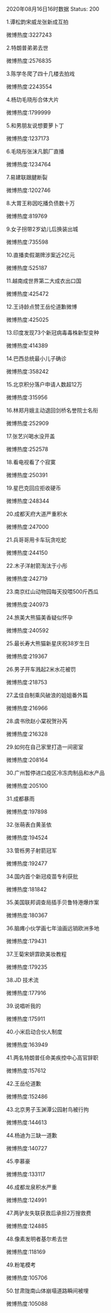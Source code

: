 2020年08月16日16时数据
Status: 200

1.谭松韵宋威龙张新成互拍

微博热度:3227243

2.特朗普弟弟去世

微博热度:2576835

3.陈学冬爬了四十几楼去拍戏

微博热度:2243554

4.杨玏毛晓彤合体大片

微博热度:1799999

5.和男朋友说想要萝卜丁

微博热度:1237173

6.毛晓彤张沫凡鹅厂直播

微博热度:1234764

7.易建联跟腱断裂

微博热度:1202746

8.大胃王称因吃播负债数十万

微博热度:819769

9.女子拐带2岁幼儿后换装出城

微博热度:735598

10.直播卖假潮牌涉案近2亿元

微博热度:525187

11.越南成世界第二大成衣出口国

微博热度:425472

12.王诗龄点赞王岳伦道歉微博

微博热度:425025

13.印度发现73个新冠病毒毒株新型变种

微博热度:414389

14.巴西总统最小儿子确诊

微博热度:358242

15.北京积分落户申请人数超12万

微博热度:315956

16.林郑月娥主动退回剑桥名誉院士名衔

微博热度:252909

17.张艺兴喝水没开盖

微博热度:252578

18.看电视看了个寂寞

微博热度:250391

19.星巴克回应拒收硬币

微博热度:248344

20.成都天府大道严重积水

微博热度:247000

21.兵哥哥用卡车玩贪吃蛇

微博热度:244150

22.木子洋射箭淘汰于小彤

微博热度:242719

23.南京红山动物园每天投喂500斤西瓜

微博热度:240973

24.旅美大熊猫美香疑似怀孕

微博热度:240592

25.最长寿大熊猫新星庆祝38岁生日

微博热度:219367

26.男子开车溅起2米水花被罚

微博热度:218753

27.孟佳自制乘风破浪的姐姐番外篇

微博热度:216966

28.虞书欣赵小棠祝贺孙芮

微博热度:216328

29.如何在自己家里打造一间密室

微博热度:208164

30.广州暂停进口疫区冷冻肉制品和水产品

微博热度:205100

31.成都暴雨

微博热度:197898

32.张萌表白黄圣依

微博热度:194524

33.管栎男子射箭冠军

微博热度:192477

34.国内首个新冠疫苗专利获批

微博热度:181842

35.美国联邦调查局插手贝鲁特港爆炸案

微博热度:180367

36.脑瘫小伙学画七年油画远销欧洲多地

微博热度:179431

37.王菊宋妍霏欧美妆教程

微博热度:179235

38.JD 技术流

微博热度:177916

39.说唱听我的

微博热度:175911

40.小米启动合伙人制度

微博热度:163949

41.两名特朗普任命美疾控中心高官辞职

微博热度:157612

42.王岳伦道歉

微博热度:152486

43.北京男子玉渊潭公园射鸟被行拘

微博热度:144613

44.杨迪为三缺一道歉

微博热度:140727

45.李慕豪

微博热度:133117

46.成都龙泉积水严重

微博热度:124991

47.两驴友失联获救后承担2万搜救费

微博热度:124885

48.像素发明者基尔希去世

微博热度:118169

49.粉笔模考

微博热度:105706

50.甘肃陇南山体崩塌道路瞬间被埋

微博热度:105088

